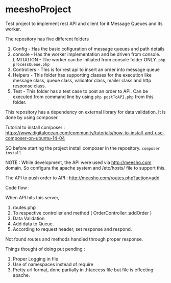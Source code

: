 # meeshoProject
Test project to implement rest API and client for it
Message Queues and its worker.

The repository has five different folders

1. Config - Has the basic cofiguration of message queues and path details
2. console -  Has the worker implementation and be driven from console. 
LIMITATION - The worker can be initiated from console folder ONLY. `php processQueue.php `
3. Controllers - This is for rest api to insert an order into message queue
4. Helpers - This folder has supporting classes for the execution like message class, queue class, validator class, mailer class and http response class.
5. Test - This folder has a test case to post an order to API. Can be executed from command line by using `php postToAPI.php` from this folder.

This repository has a dependency on external library for data validation. It is done by using composer. 

Tutorial to install composer : https://www.digitalocean.com/community/tutorials/how-to-install-and-use-composer-on-ubuntu-14-04

SO before starting the project install composer in the repository. `composer install`

NOTE : While development, the API were used via http://meesho.com domain. So configura the apache system and /etc/hosts/ file to support this.

The API to push order to API : http://meesho.com/routes.php?action=add

Code flow : 

When API hits this server,

1. routes.php
2. To respective controller and method ( OrderController::addOrder )
3. Data Validation
4. Add data to Queue.
5. According to request header, set response and respond.

Not found routes and methods handled through proper response.

Things thought of doing put pending : 

1. Proper Logging in file
2. Use of namespaces instead of require
3. Pretty url format, done partially in .htaccess file but file is effecting apache.


